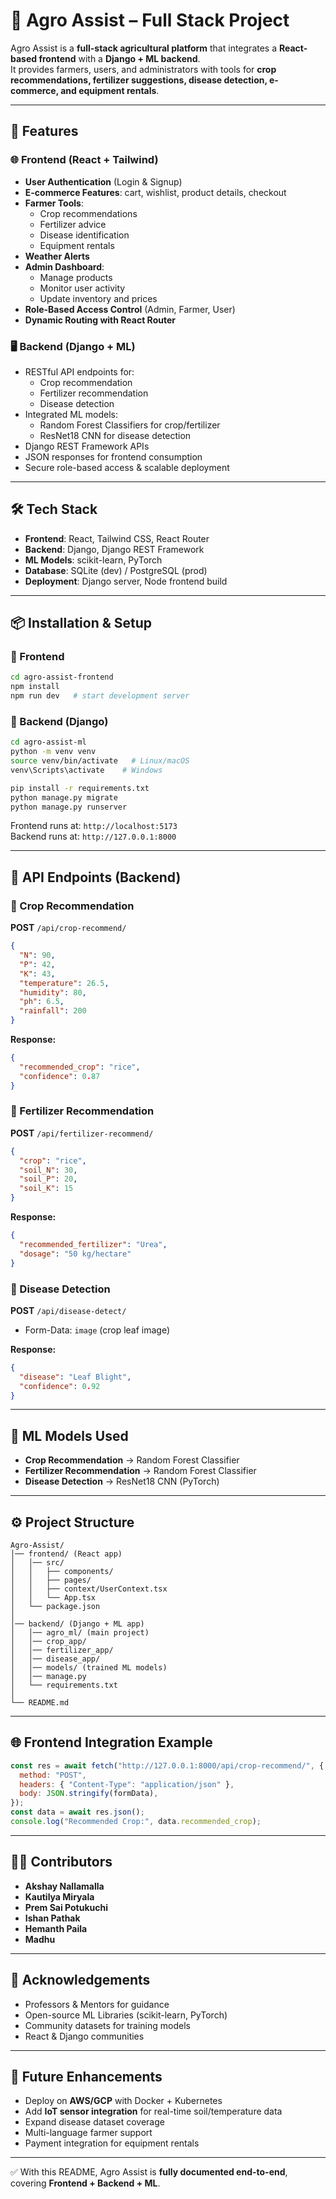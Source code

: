 # 🌾 Agro Assist – Full Stack Project

Agro Assist is a **full-stack agricultural platform** that integrates a **React-based frontend** with a **Django + ML backend**.  
It provides farmers, users, and administrators with tools for **crop recommendations, fertilizer suggestions, disease detection, e-commerce, and equipment rentals**.

---

## 🚀 Features

### 🌐 Frontend (React + Tailwind)
- **User Authentication** (Login & Signup)
- **E-commerce Features**: cart, wishlist, product details, checkout
- **Farmer Tools**:
  - Crop recommendations
  - Fertilizer advice
  - Disease identification
  - Equipment rentals
- **Weather Alerts**
- **Admin Dashboard**:
  - Manage products
  - Monitor user activity
  - Update inventory and prices
- **Role-Based Access Control** (Admin, Farmer, User)
- **Dynamic Routing with React Router**

### 🖥 Backend (Django + ML)
- RESTful API endpoints for:
  - Crop recommendation
  - Fertilizer recommendation
  - Disease detection
- Integrated ML models:
  - Random Forest Classifiers for crop/fertilizer
  - ResNet18 CNN for disease detection
- Django REST Framework APIs
- JSON responses for frontend consumption
- Secure role-based access & scalable deployment

---

## 🛠 Tech Stack

- **Frontend**: React, Tailwind CSS, React Router
- **Backend**: Django, Django REST Framework
- **ML Models**: scikit-learn, PyTorch
- **Database**: SQLite (dev) / PostgreSQL (prod)
- **Deployment**: Django server, Node frontend build

---

## 📦 Installation & Setup

### 🔹 Frontend
```bash
cd agro-assist-frontend
npm install
npm run dev   # start development server
```

### 🔹 Backend (Django)
```bash
cd agro-assist-ml
python -m venv venv
source venv/bin/activate   # Linux/macOS
venv\Scripts\activate    # Windows

pip install -r requirements.txt
python manage.py migrate
python manage.py runserver
```

Frontend runs at: `http://localhost:5173`  
Backend runs at: `http://127.0.0.1:8000`  

---

## 🔑 API Endpoints (Backend)

### 🌾 Crop Recommendation
**POST** `/api/crop-recommend/`
```json
{
  "N": 90,
  "P": 42,
  "K": 43,
  "temperature": 26.5,
  "humidity": 80,
  "ph": 6.5,
  "rainfall": 200
}
```
**Response:**
```json
{
  "recommended_crop": "rice",
  "confidence": 0.87
}
```

### 🌱 Fertilizer Recommendation
**POST** `/api/fertilizer-recommend/`
```json
{
  "crop": "rice",
  "soil_N": 30,
  "soil_P": 20,
  "soil_K": 15
}
```
**Response:**
```json
{
  "recommended_fertilizer": "Urea",
  "dosage": "50 kg/hectare"
}
```

### 🌿 Disease Detection
**POST** `/api/disease-detect/`  
- Form-Data: `image` (crop leaf image)  

**Response:**
```json
{
  "disease": "Leaf Blight",
  "confidence": 0.92
}
```

---

## 🧠 ML Models Used

- **Crop Recommendation** → Random Forest Classifier  
- **Fertilizer Recommendation** → Random Forest Classifier  
- **Disease Detection** → ResNet18 CNN (PyTorch)  

---

## ⚙️ Project Structure

```
Agro-Assist/
│── frontend/ (React app)
│   │── src/
│   │   ├── components/
│   │   ├── pages/
│   │   ├── context/UserContext.tsx
│   │   └── App.tsx
│   └── package.json
│
│── backend/ (Django + ML app)
│   │── agro_ml/ (main project)
│   │── crop_app/
│   │── fertilizer_app/
│   │── disease_app/
│   │── models/ (trained ML models)
│   │── manage.py
│   └── requirements.txt
│
└── README.md
```

---

## 🌐 Frontend Integration Example

```js
const res = await fetch("http://127.0.0.1:8000/api/crop-recommend/", {
  method: "POST",
  headers: { "Content-Type": "application/json" },
  body: JSON.stringify(formData),
});
const data = await res.json();
console.log("Recommended Crop:", data.recommended_crop);
```

---

## 👨‍💻 Contributors

- **Akshay Nallamalla**
- **Kautilya Miryala**
- **Prem Sai Potukuchi**
- **Ishan Pathak**
- **Hemanth Paila**
- **Madhu**


---

## 🙏 Acknowledgements

- Professors & Mentors for guidance  
- Open-source ML Libraries (scikit-learn, PyTorch)  
- Community datasets for training models  
- React & Django communities  

---

## 📌 Future Enhancements

- Deploy on **AWS/GCP** with Docker + Kubernetes  
- Add **IoT sensor integration** for real-time soil/temperature data  
- Expand disease dataset coverage  
- Multi-language farmer support  
- Payment integration for equipment rentals  

---

✅ With this README, Agro Assist is **fully documented end-to-end**, covering **Frontend + Backend + ML**.
